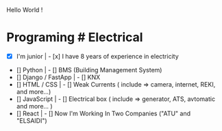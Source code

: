 Hello World !

# Programing                                                 # Electrical
  - [x] I'm junior                  |                          - [x] I have 8 years of experience in electricity
  - [] Python                       |                          - [] BMS (Building Management System)
  - [] Django / FastApp             |                          - [] KNX
  - [] HTML / CSS                   |                          - [] Weak Currents ( include => camera, internet, REKI, and more...)
  - [] JavaScript                   |                          - [] Electrical box ( include => generator, ATS, avtomatic and more... )
  - [] React                        |                          - [] Now I'm Working In Two Companies ("ATU" and "ELSAIDI")

<!---
- 👋 Hi, I’m @georgetoloraia
- 👀 I’m interested in ...
- 🌱 I’m currently learning ...
- 💞️ I’m looking to collaborate on ...
- 📫 How to reach me ...
--->
<!---
georgetoloraia/georgetoloraia is a ✨ special ✨ repository because its `README.md` (this file) appears on your GitHub profile.
You can click the Preview link to take a look at your changes.
--->
